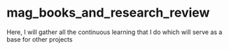 # mag_books_and_research_review
Here, I will gather all the continuous learning that I do which will serve as a base for other projects
